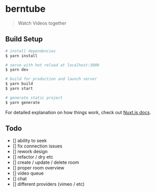# berntube

> Watch Videos together

## Build Setup

``` bash
# install dependencies
$ yarn install

# serve with hot reload at localhost:3000
$ yarn dev

# build for production and launch server
$ yarn build
$ yarn start

# generate static project
$ yarn generate
```

For detailed explanation on how things work, check out [Nuxt.js docs](https://nuxtjs.org).

## Todo
- [] ability to seek
- [] fix connection issues
- [] rework design
- [] refactor / dry etc
- [] create / update / delete room
- [] proper room overview
- [] video queue
- [] chat
- [] different providers (vimeo / etc)
